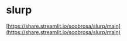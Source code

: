 # slurp

[https://share.streamlit.io/soobrosa/slurp/main](https://share.streamlit.io/soobrosa/slurp/main)
